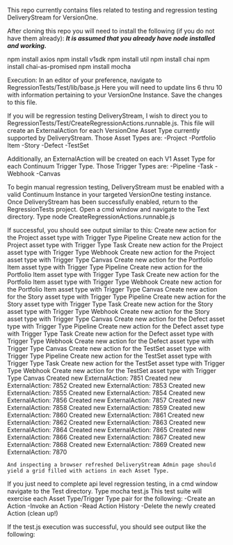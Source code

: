 This repo currently contains files related to testing and regression testing DeliveryStream for VersionOne.

After cloning this repo you will need to install the following (if you do not have them already):
***It is assumed that you already have node installed and working.***

npm install axios
npm install v1sdk
npm install util
npm install chai
npm install chai-as-promised
npm install mocha

Execution:
In an editor of your preference, navigate to RegressionTests/Test/lib/base.js
Here you will need to update lins 6 thru 10 with information pertaining to your VersionOne Instance. Save the changes to this file.

If you will be regression testing DeliveryStream, I wish to direct you to RegressionTests/Test/CreateRegressionActions.runnable.js.
This file will create an ExternalAction for each VersionOne Asset Type currently supported by DeliveryStream. Those Asset Types are:
-Project
-Portfolio Item
-Story
-Defect
-TestSet

Additionally, an ExternalAction will be created on each V1 Asset Type for each Continuum Trigger Type.  Those Trigger Types are:
-Pipeline
-Task
-Webhook
-Canvas

To begin manual regression testing, DeliveryStream must be enabled with a valid Continuum Instance in your targeted VersionOne testing instance. Once DeliveryStream has been successfully enabled, return to the RegressionTests project. Open a cmd window and navigate to the Text directory. Type node CreateRegressionActions.runnable.js

If successful, you should see output similar to this:
Create new action for the Project asset type with Trigger Type Pipeline
Create new action for the Project asset type with Trigger Type Task
Create new action for the Project asset type with Trigger Type Webhook
Create new action for the Project asset type with Trigger Type Canvas
Create new action for the Portfolio Item asset type with Trigger Type Pipeline
Create new action for the Portfolio Item asset type with Trigger Type Task
Create new action for the Portfolio Item asset type with Trigger Type Webhook
Create new action for the Portfolio Item asset type with Trigger Type Canvas
Create new action for the Story asset type with Trigger Type Pipeline
Create new action for the Story asset type with Trigger Type Task
Create new action for the Story asset type with Trigger Type Webhook
Create new action for the Story asset type with Trigger Type Canvas
Create new action for the Defect asset type with Trigger Type Pipeline
Create new action for the Defect asset type with Trigger Type Task
Create new action for the Defect asset type with Trigger Type Webhook
Create new action for the Defect asset type with Trigger Type Canvas
Create new action for the TestSet asset type with Trigger Type Pipeline
Create new action for the TestSet asset type with Trigger Type Task
Create new action for the TestSet asset type with Trigger Type Webhook
Create new action for the TestSet asset type with Trigger Type Canvas
	Created new ExternalAction: 7851
	Created new ExternalAction: 7852
	Created new ExternalAction: 7853
	Created new ExternalAction: 7855
	Created new ExternalAction: 7854
	Created new ExternalAction: 7856
	Created new ExternalAction: 7857
	Created new ExternalAction: 7858
	Created new ExternalAction: 7859
	Created new ExternalAction: 7860
	Created new ExternalAction: 7861
	Created new ExternalAction: 7862
	Created new ExternalAction: 7863
	Created new ExternalAction: 7864
	Created new ExternalAction: 7865
	Created new ExternalAction: 7866
	Created new ExternalAction: 7867
	Created new ExternalAction: 7868
	Created new ExternalAction: 7869
	Created new ExternalAction: 7870
	
	And inspecting a browser refreshed DeliveryStream Admin page should yield a grid filled with actions in each Asset Type.

If you just need to complete api level regression testing, in a cmd window navigate to the Test directory.  Type mocha test.js
This test suite will exercise each Asset Type/Trigger Type pair for the following:
-Create an Action
-Invoke an Action
-Read Action History
-Delete the newly created Action (clean up!)

If the test.js execution was successful, you should see output like the following:
	


